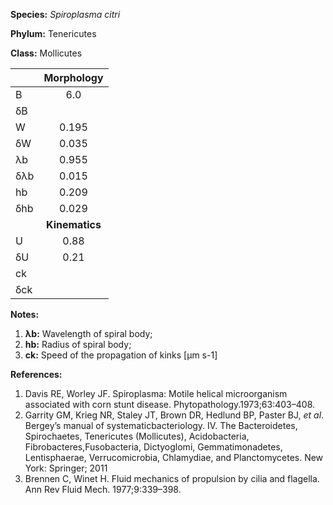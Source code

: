 **Species:** *Spiroplasma citri*

**Phylum:** Tenericutes

**Class:** Mollicutes

|     | **Morphology** |
|:--- | :------------: |
| B   | 6.0 |
| δB  |  |
| W   | 0.195 |
| δW  | 0.035 |
| λb  | 0.955 |
| δλb | 0.015 |
| hb  | 0.209 |
| δhb | 0.029 |
|     | **Kinematics** |
| U   | 0.88 |
| δU  | 0.21 |
| ck  |  |
| δck |  |

**Notes:**

1. **λb:** Wavelength of spiral body;
1. **hb:** Radius of spiral body;
1. **ck:** Speed of the propagation of kinks [µm s-1]

**References:**

1. Davis RE, Worley JF.  Spiroplasma: Motile helical microorganism associated with corn stunt disease.  Phytopathology.1973;63:403–408.
1. Garrity GM, Krieg NR, Staley JT, Brown DR, Hedlund BP, Paster BJ, *et al*.  Bergey’s manual of systematicbacteriology. IV. The Bacteroidetes, Spirochaetes, Tenericutes (Mollicutes), Acidobacteria, Fibrobacteres,Fusobacteria, Dictyoglomi, Gemmatimonadetes, Lentisphaerae, Verrucomicrobia, Chlamydiae, and Planctomycetes. New York:  Springer; 2011
1. Brennen C, Winet H.  Fluid mechanics of propulsion by cilia and flagella.  Ann Rev Fluid Mech. 1977;9:339–398.
